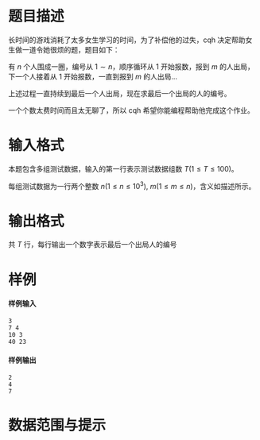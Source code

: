 
# 题目描述

长时间的游戏消耗了太多女生学习的时间，为了补偿他的过失，cqh 决定帮助女生做一道令她很烦的题，题目如下：

有 $n$ 个人围成一圈，编号从 $1\sim n$，顺序循环从 $1$ 开始报数，报到 $m$ 的人出局，下一个人接着从 $1$ 开始报数，一直到报到 $m$ 的人出局...

上述过程一直持续到最后一个人出局，现在求最后一个出局的人的编号。

一个个数太费时间而且太无聊了，所以 cqh 希望你能编程帮助他完成这个作业。

# 输入格式

本题包含多组测试数据，输入的第一行表示测试数据组数 $T(1\leq T\leq 100)$。

每组测试数据为一行两个整数 $n(1\leq n \leq 10^3),\ m(1\leq m \leq n)$，含义如描述所示。


# 输出格式

共 $T$ 行，每行输出一个数字表示最后一个出局人的编号


# 样例

#### 样例输入

```plain
3
7 4
10 3
40 23
```

#### 样例输出

```plain
2
4
7
```



# 数据范围与提示



